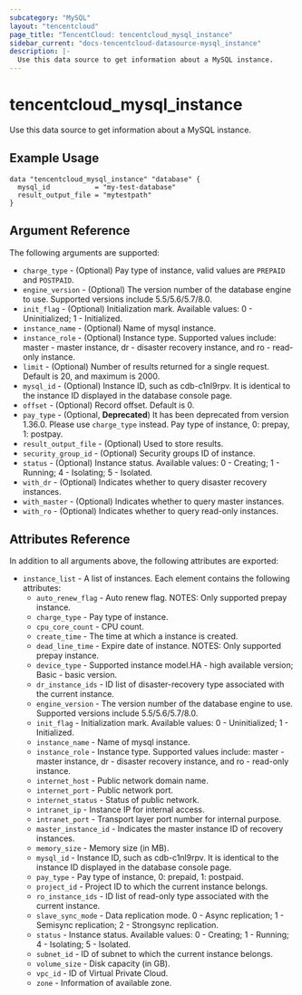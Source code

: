 ```yaml
---
subcategory: "MySQL"
layout: "tencentcloud"
page_title: "TencentCloud: tencentcloud_mysql_instance"
sidebar_current: "docs-tencentcloud-datasource-mysql_instance"
description: |-
  Use this data source to get information about a MySQL instance.
---
```


# tencentcloud_mysql_instance

Use this data source to get information about a MySQL instance.

## Example Usage

```hcl
data "tencentcloud_mysql_instance" "database" {
  mysql_id           = "my-test-database"
  result_output_file = "mytestpath"
}
```

## Argument Reference

The following arguments are supported:

* `charge_type` - (Optional) Pay type of instance, valid values are `PREPAID` and `POSTPAID`.
* `engine_version` - (Optional) The version number of the database engine to use. Supported versions include 5.5/5.6/5.7/8.0.
* `init_flag` - (Optional) Initialization mark. Available values: 0 - Uninitialized; 1 - Initialized.
* `instance_name` - (Optional) Name of mysql instance.
* `instance_role` - (Optional) Instance type. Supported values include: master - master instance, dr - disaster recovery instance, and ro - read-only instance.
* `limit` - (Optional) Number of results returned for a single request. Default is 20, and maximum is 2000.
* `mysql_id` - (Optional) Instance ID, such as cdb-c1nl9rpv. It is identical to the instance ID displayed in the database console page.
* `offset` - (Optional) Record offset. Default is 0.
* `pay_type` - (Optional, **Deprecated**) It has been deprecated from version 1.36.0. Please use `charge_type` instead. Pay type of instance, 0: prepay, 1: postpay.
* `result_output_file` - (Optional) Used to store results.
* `security_group_id` - (Optional) Security groups ID of instance.
* `status` - (Optional) Instance status. Available values: 0 - Creating; 1 - Running; 4 - Isolating; 5 - Isolated.
* `with_dr` - (Optional) Indicates whether to query disaster recovery instances.
* `with_master` - (Optional) Indicates whether to query master instances.
* `with_ro` - (Optional) Indicates whether to query read-only instances.

## Attributes Reference

In addition to all arguments above, the following attributes are exported:

* `instance_list` - A list of instances. Each element contains the following attributes:
  * `auto_renew_flag` - Auto renew flag. NOTES: Only supported prepay instance.
  * `charge_type` - Pay type of instance.
  * `cpu_core_count` - CPU count.
  * `create_time` - The time at which a instance is created.
  * `dead_line_time` - Expire date of instance. NOTES: Only supported prepay instance.
  * `device_type` - Supported instance model.HA - high available version; Basic - basic version.
  * `dr_instance_ids` - ID list of disaster-recovery type associated with the current instance.
  * `engine_version` - The version number of the database engine to use. Supported versions include 5.5/5.6/5.7/8.0.
  * `init_flag` - Initialization mark. Available values: 0 - Uninitialized; 1 - Initialized.
  * `instance_name` - Name of mysql instance.
  * `instance_role` - Instance type. Supported values include: master - master instance, dr - disaster recovery instance, and ro - read-only instance.
  * `internet_host` - Public network domain name.
  * `internet_port` - Public network port.
  * `internet_status` - Status of public network.
  * `intranet_ip` - Instance IP for internal access.
  * `intranet_port` - Transport layer port number for internal purpose.
  * `master_instance_id` - Indicates the master instance ID of recovery instances.
  * `memory_size` - Memory size (in MB).
  * `mysql_id` - Instance ID, such as cdb-c1nl9rpv. It is identical to the instance ID displayed in the database console page.
  * `pay_type` - Pay type of instance, 0: prepaid, 1: postpaid.
  * `project_id` - Project ID to which the current instance belongs.
  * `ro_instance_ids` - ID list of read-only type associated with the current instance.
  * `slave_sync_mode` - Data replication mode. 0 - Async replication; 1 - Semisync replication; 2 - Strongsync replication.
  * `status` - Instance status. Available values: 0 - Creating; 1 - Running; 4 - Isolating; 5 - Isolated.
  * `subnet_id` - ID of subnet to which the current instance belongs.
  * `volume_size` - Disk capacity (in GB).
  * `vpc_id` - ID of Virtual Private Cloud.
  * `zone` - Information of available zone.


